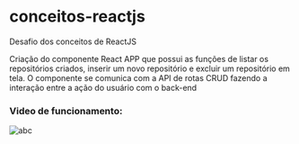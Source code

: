 # conceitos-reactjs
Desafio dos conceitos de ReactJS

Criação do componente React APP que possui as funções de listar os repositórios criados, inserir um novo repositório e excluir um repositório em tela.
O componente se comunica com a API de rotas CRUD fazendo a interação entre a ação do usuário com o back-end

### Video de funcionamento:

![abc](https://im3.ezgif.com/tmp/ezgif-3-fd867249d592.gif)
